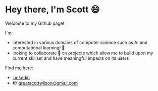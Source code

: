 # Hey there, I'm Scott 😄
Welcome to my Github page!

I'm:
- interested in various domains of computer science such as AI and computational learning! 🧠
- looking to collaborate 🤝 on projects which allow me to build upon my current skillset and have meaningful impacts on its users

Find me here:
* [Linkedin](https://www.linkedin.com/in/scott-wilson11/ "LinkedIn")
* 📭 greatscottwilson@gmail.com

<!---
ScottyPippin/ScottyPippin is a ✨ special ✨ repository because its `README.md` (this file) appears on your GitHub profile.
You can click the Preview link to take a look at your changes.
--->
